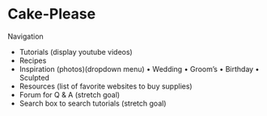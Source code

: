 # Cake-Please

Navigation
  - Tutorials (display youtube videos)
  - Recipes
  - Inspiration (photos)(dropdown menu)
      • Wedding
      • Groom’s 
      • Birthday
      • Sculpted
  - Resources (list of favorite websites to buy supplies)
  - Forum for Q & A (stretch goal)
  - Search box to search tutorials (stretch goal)
